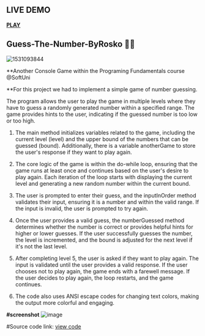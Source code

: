 ## LIVE DEMO 

[********PLAY********]()


## Guess-The-Number-ByRosko 🔢🤔
![1531093844](https://github.com/roskonenov/GuessTheNumberByRosko/assets/133804876/adcb604d-682c-4fbb-aee5-3971b646e50f)

**Another Console Game within the Programing Fundamentals course @SoftUni

**For this project we had to implement a simple game of number guessing.

 The program allows the user to play the game in multiple levels where they have to guess a randomly generated number within a specified range.
 The game provides hints to the user, indicating if the guessed number is too low or too high.
 
 1. The main method initializes variables related to the game, including the current level (level) and
     the upper bound of the numbers that can be guessed (bound).
     Additionally, there is a variable anotherGame to store the user's response if they want to play again.
    
 2. The core logic of the game is within the do-while loop, ensuring that the game runs at least once and continues based on the user's desire to play again.
     Each iteration of the loop starts with displaying the current level and generating a new random number within the current bound.
  
 3. The user is prompted to enter their guess, and the inputInOrder method validates their input, ensuring it is a number and within the valid range.
     If the input is invalid, the user is prompted to try again.
  
 4. Once the user provides a valid guess, the numberGuessed method determines whether the number is correct or provides helpful hints for higher or lower guesses.
     If the user successfully guesses the number, the level is incremented, and the bound is adjusted for the next level if it's not the last level.
  
 5. After completing level 5, the user is asked if they want to play again. The input is validated until the user provides a valid response.
      If the user chooses not to play again, the game ends with a farewell message.
     If the user decides to play again, the loop restarts, and the game continues.
 
 6. The code also uses ANSI escape codes for changing text colors, making the output more colorful and engaging.

**#screenshot**
![image](https://github.com/roskonenov/GuessTheNumberByRosko/assets/133804876/4da6a7e2-965e-49a7-bcb9-a6b2fbe1816d)

#Source code link: [view code](https://github.com/roskonenov/GuessTheNumberByRosko/blob/master/src/GuessTheNumber.java)



